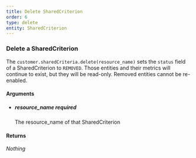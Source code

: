 ```yaml
---
title: Delete SharedCriterion 
order: 6
type: delete
entity: SharedCriterion 
---
```


### Delete a SharedCriterion 

The `customer.sharedCriteria.delete(resource_name)` sets the `status` field of a SharedCriterion to `REMOVED`. Those entities and their metrics will continue to exist, but they will be read-only. Removed entities cannot be re-enabled.


#### Arguments

- ##### resource_name *required*
    The resource_name of that SharedCriterion


#### Returns

_Nothing_
